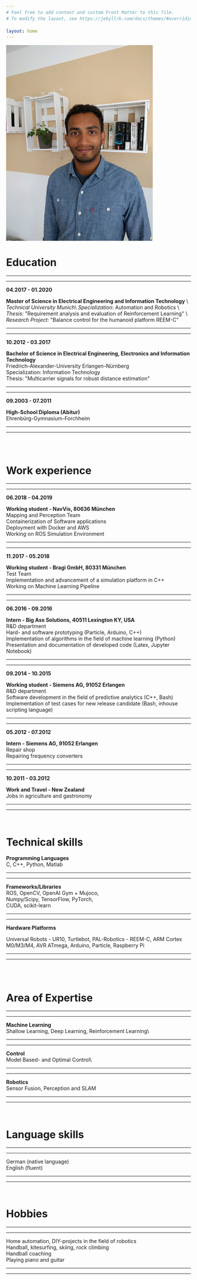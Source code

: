 ```yaml
---
# Feel free to add content and custom Front Matter to this file.
# To modify the layout, see https://jekyllrb.com/docs/themes/#overriding-theme-defaults

layout: home
---
```


<img src="Bewerbungsfoto.jpg" alt="me" width="400"/>
<!-- ![image](Bewerbungsfoto.jpg) -->

Education
=========

---
---
**04.2017 - 01.2020** 

**Master of Science in Electrical Engineering and Information Technology** \\
*Technical University Munich*\\
*Specialization*: Automation and Robotics \\
*Thesis*: "Requirement analysis and evaluation of Reinforcement Learning" \\
*Research Project*: "Balance control for the humanoid platform REEM-C" 

---
---


**10.2012 - 03.2017** 

**Bachelor of Science in Electrical Engineering, Electronics and Information Technology** <br>
Friedrich-Alexander-University Erlangen-Nürnberg <br>
Specialization: Information Technology <br>
Thesis: "Multicarrier signals for robust distance estimation"<br>

---
---

**09.2003 - 07.2011** 

**High-School Diploma (Abitur)** <br>
Ehrenbürg-Gymnasium-Forchheim

---
---

<br><br>    

Work experience
===============

---
---

**06.2018 - 04.2019** 

**Working student - NavVis, 80636 München**\
Mapping and Perception Team\
Containerization of Software applications\
Deployment with Docker and AWS\
Working on ROS Simulation Environment

---
---

**11.2017 - 05.2018** 

**Working student - Bragi GmbH, 80331 München**\
Test Team\
Implementation and advancement of a simulation platform in C++\
Working on Machine Learning Pipeline

---
---

**06.2016 - 09.2016** 

**Intern - Big Ass Solutions, 40511 Lexington KY, USA**\
R&D department\
Hard- and software prototyping (Particle, Arduino, C++)\
Implementation of algorithms in the field of machine learning (Python)\
Presentation and documentation of developed code (Latex, Jupyter
Notebook)

---
---

**09.2014 - 10.2015** 

**Working student - Siemens AG, 91052 Erlangen**\
R&D department\
Software development in the field of predictive analytics (C++, Bash)\
Implementation of test cases for new release candidate (Bash, inhouse
scripting language)

---
---

**05.2012 - 07.2012** 

**Intern - Siemens AG, 91052 Erlangen**\
Repair shop\
Repairing frequency converters

---
---

**10.2011 - 03.2012** 

**Work and Travel - New Zealand**\
Jobs in agriculture and gastronomy

---
---

<br>

Technical skills
================

**Programming Languages** \
C, C++, Python, Matlab

---
---

**Frameworks/Libraries** \
ROS, OpenCV, OpenAI Gym + Mujoco,\
Numpy/Scipy, TensorFlow, PyTorch,\
CUDA, scikit-learn

---
---

**Hardware Platforms** 

Universal Robots - UR10, Turtlebot, PAL-Robotics - REEM-C, ARM Cortex
M0/M3/M4, AVR ATmega, Arduino, Particle, Raspberry Pi

---
---

<br> 

Area of Expertise
=================

---
---

**Machine Learning**\
 Shallow Learning, Deep Learning, Reinforcement Learning\

---
---

**Control**\
Model Based- and Optimal Control\

---
---

**Robotics**\
Sensor Fusion, Perception and SLAM

---
---
 
<br>

Language skills
===============

---
---

German (native language)\
English (fluent)

---
---

<br>

Hobbies
=======

---
---

Home automation, DIY-projects in the field of robotics\
Handball, kitesurfing, skiing, rock climbing\
Handball coaching\
Playing piano and guitar

---
---

<br>